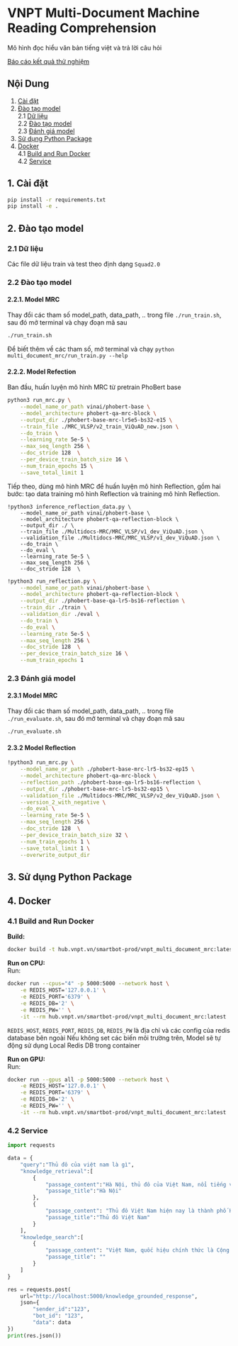 # VNPT Multi-Document Machine Reading Comprehension
Mô hình đọc hiểu văn bản tiếng việt và trả lời câu hỏi

[Báo cáo kết quả thử nghiệm](https://docs.google.com/document/d/1Hbj6XPuBuyoyHfPa_VD7cG1nOn2fYgleMA-iY4rNoN4/edit?usp=sharing)

## Nội Dung
1. [Cài đặt](#setup) <br>
2. [Đào tạo model](#train_model) <br>
    2.1 [Dữ liệu](#training_data) <br>
    2.2 [Đào tạo model](#train_model_script) <br>
    2.3 [Đánh giá model](#evaluate_model) <br>
3. [Sử dụng Python Package](#inference) <br>
4. [Docker](#docker) <br>
    4.1 [Build and Run Docker](#build_and_run_docker) <br>
    4.2 [Service](#service) <br>


## 1. Cài đặt <a name="setup"></a>
```bash
pip install -r requirements.txt 
pip install -e .
```

## 2. Đào tạo model <a name="train_model"></a>
### 2.1 Dữ liệu <a name="training_data"></a>
Các file dữ liệu train và test theo định dạng `Squad2.0`

### 2.2 Đào tạo model <a name="train_model_script"></a>
#### 2.2.1. Model MRC
Thay đổi các tham số model_path, data_path, .. trong file `./run_train.sh`, sau đó mở terminal và chạy đoạn mã sau
```bash
./run_train.sh
```
Để biết thêm về các tham số, mở terminal và chạy `python multi_document_mrc/run_train.py --help`
#### 2.2.2. Model Refection
Ban đầu, huấn luyện mô hình MRC từ pretrain PhoBert base
```bash
python3 run_mrc.py \
    --model_name_or_path vinai/phobert-base \
    --model_architecture phobert-qa-mrc-block \
    --output_dir ./phobert-base-mrc-lr5e5-bs32-e15 \
    --train_file ./MRC_VLSP/v2_train_ViQuAD_new.json \
    --do_train \
    --learning_rate 5e-5 \
    --max_seq_length 256 \
    --doc_stride 128  \
    --per_device_train_batch_size 16 \
    --num_train_epochs 15 \
    --save_total_limit 1
```
Tiếp theo, dùng mô hình MRC để huấn luyện mô hình Reflection, gồm hai bước: tạo data training mô hình Reflection và training mô hình Reflection.
```bashion
!python3 inference_reflection_data.py \
    --model_name_or_path vinai/phobert-base \
    --model_architecture phobert-qa-reflection-block \
    --output_dir ./ \
    --train_file ./Multidocs-MRC/MRC_VLSP/v1_dev_ViQuAD.json \
    --validation_file ./Multidocs-MRC/MRC_VLSP/v1_dev_ViQuAD.json \
    --do_train \
    --do_eval \
    --learning_rate 5e-5 \
    --max_seq_length 256 \
    --doc_stride 128  \
```
```bash
!python3 run_reflection.py \
    --model_name_or_path vinai/phobert-base \
    --model_architecture phobert-qa-reflection-block \
    --output_dir ./phobert-base-qa-lr5-bs16-reflection \
    --train_dir ./train \
    --validation_dir ./eval \
    --do_train \
    --do_eval \
    --learning_rate 5e-5 \
    --max_seq_length 256 \
    --doc_stride 128  \
    --per_device_train_batch_size 16 \
    --num_train_epochs 1
```

### 2.3 Đánh giá model <a name="evaluate_model"></a>
#### 2.3.1 Model MRC
Thay đổi các tham số model_path, data_path, .. trong file `./run_evaluate.sh`, sau đó mở terminal và chạy đoạn mã sau
```bash
./run_evaluate.sh
```
#### 2.3.2 Model Reflection
```bash
!python3 run_mrc.py \
    --model_name_or_path ./phobert-base-mrc-lr5-bs32-ep15 \
    --model_architecture phobert-qa-mrc-block \
    --reflection_path ./phobert-base-qa-lr5-bs16-reflection \
    --output_dir ./phobert-base-mrc-lr5-bs32-ep15 \
    --validation_file ./Multidocs-MRC/MRC_VLSP/v2_dev_ViQuAD.json \
    --version_2_with_negative \
    --do_eval \
    --learning_rate 5e-5 \
    --max_seq_length 256 \
    --doc_stride 128  \
    --per_device_train_batch_size 32 \
    --num_train_epochs 1 \
    --save_total_limit 1 \
    --overwrite_output_dir
```
## 3. Sử dụng Python Package <a name="inference"></a>


## 4. Docker <a name="docker"></a>

### 4.1 Build and Run Docker <a name="build_and_run_docker"></a>
**Build:** <br>
```bash
docker build -t hub.vnpt.vn/smartbot-prod/vnpt_multi_document_mrc:latest -f Dockerfile .
```

**Run on CPU:** <br>
Run: <br>
```bash
docker run --cpus="4" -p 5000:5000 --network host \
    -e REDIS_HOST='127.0.0.1' \
    -e REDIS_PORT='6379' \
    -e REDIS_DB='2' \
    -e REDIS_PW='' \
    -it --rm hub.vnpt.vn/smartbot-prod/vnpt_multi_document_mrc:latest
```
`REDIS_HOST`, `REDIS_PORT`, `REDIS_DB`, `REDIS_PW` là địa chỉ và các config của redis database bên ngoài
Nếu không set các biến môi trường trên, Model sẽ tự động sử dụng Local Redis DB trong container

**Run on GPU:** <br>
Run: <br>
```bash
docker run --gpus all -p 5000:5000 --network host \
    -e REDIS_HOST='127.0.0.1' \
    -e REDIS_PORT='6379' \
    -e REDIS_DB='2' \
    -e REDIS_PW='' \
    -it --rm hub.vnpt.vn/smartbot-prod/vnpt_multi_document_mrc:latest
```

### 4.2 Service <a name="service"></a>

```python
import requests

data = {
    "query":"Thủ đô của việt nam là gì",
    "knowledge_retrieval":[
        {
            "passage_content":"Hà Nội, thủ đô của Việt Nam, nổi tiếng với kiến trúc trăm tuổi và nền văn hóa phong phú với sự ảnh hưởng của khu vực Đông Nam Á, Trung Quốc và Pháp. Trung tâm thành phố là Khu phố cổ nhộn nhịp, nơi các con phố hẹp được mang tên \"hàng\".",
            "passage_title":"Hà Nội"
        },
        {
            "passage_content": "Thủ đô Việt Nam hiện nay là thành phố Hà Nội. Sau đây là danh sách các kinh đô/thủ đô – hiểu theo nghĩa rộng – là các trung tâm chính trị của chính thể nhà nước trong lịch sử Việt Nam, và cả của các vương quốc cổ/cựu quốc gia từng tồn tại trên lãnh thổ Việt Nam ngày nay.",
            "passage_title":"Thủ đô Việt Nam"
        }
    ],
    "knowledge_search":[
        {
            "passage_content": "Việt Nam, quốc hiệu chính thức là Cộng hòa Xã hội chủ nghĩa Việt Nam, là một quốc gia nằm ở cực Đông của bán đảo Đông Dương thuộc khu vực Đông Nam Á",
            "passage_title": ""
        }
    ]
}

res = requests.post(
    url="http://localhost:5000/knowledge_grounded_response",
    json={
        "sender_id":"123",
        "bot_id": "123",
        "data": data
})
print(res.json())
```
